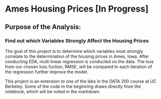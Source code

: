 # Ames Housing Prices [In Progress]

## Purpose of the Analysis:

### Find out which Variables Strongly Affect the Housing Prices

The goal of this project is to determine which variables most strongly correlate to the determination of the housing prices in Ames, Iowa. After conducting EDA, multi linear regression is conducted on the data. The loss from our chosen loss fuction, RMSE, will be compared to each iteration of the regression further improve the model.

This project is an extension to one of the labs in the DATA 200 course at UC Berkeley. Some of the code in the beginning draws directly from the notebook, which will be noted in the markdown.
